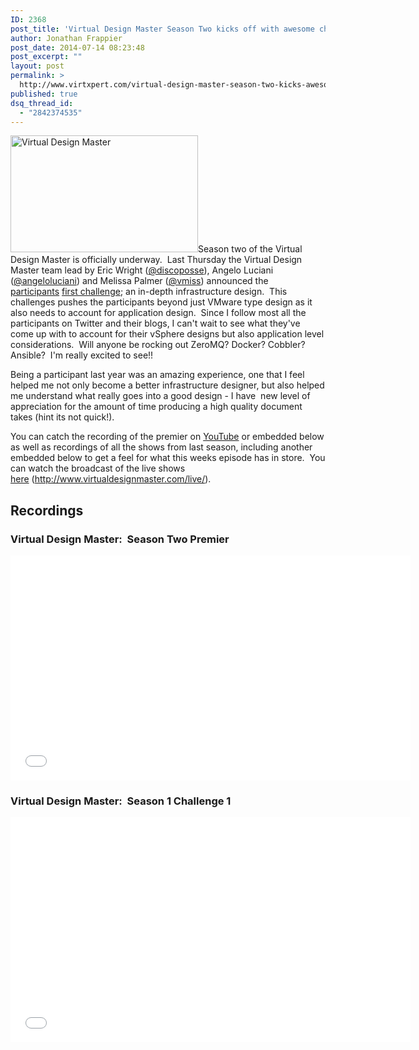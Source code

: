 ```yaml
---
ID: 2368
post_title: 'Virtual Design Master Season Two kicks off with awesome challenge #VirtualDesignMaster'
author: Jonathan Frappier
post_date: 2014-07-14 08:23:48
post_excerpt: ""
layout: post
permalink: >
  http://www.virtxpert.com/virtual-design-master-season-two-kicks-awesome-challenge-virtualdesignmaster/
published: true
dsq_thread_id:
  - "2842374535"
---
```

<a href="http://www.virtxpert.com/wp-content/uploads/2014/07/zombie-1024x640.jpg"><img class="alignleft size-medium wp-image-2369" src="http://www.virtxpert.com/wp-content/uploads/2014/07/zombie-1024x640-300x187.jpg" alt="Virtual Design Master" width="300" height="187" /></a>Season two of the Virtual Design Master is officially underway.  Last Thursday the Virtual Design Master team lead by Eric Wright (<a href="http://twitter.com/discoposse" target="_blank">@discoposse</a>), Angelo Luciani (<a href="http://twitter.com/angeloluciani" target="_blank">@angeloluciani</a>) and Melissa Palmer (<a href="http://twitter.com/vmiss" target="_blank">@vmiss</a>) announced the <a href="http://www.virtualdesignmaster.com/category/participants-2014/" target="_blank">participants</a> <a href="http://www.virtualdesignmaster.com/the-challenges/" target="_blank">first challenge</a>; an in-depth infrastructure design.  This challenges pushes the participants beyond just VMware type design as it also needs to account for application design.  Since I follow most all the participants on Twitter and their blogs, I can't wait to see what they've come up with to account for their vSphere designs but also application level considerations.  Will anyone be rocking out ZeroMQ? Docker? Cobbler? Ansible?  I'm really excited to see!!

Being a participant last year was an amazing experience, one that I feel helped me not only become a better infrastructure designer, but also helped me understand what really goes into a good design - I have  new level of appreciation for the amount of time producing a high quality document takes (hint its not quick!).

You can catch the recording of the premier on <a href="https://www.youtube.com/watch?v=rona0E2Rp_M" target="_blank">YouTube</a> or embedded below as well as recordings of all the shows from last season, including another embedded below to get a feel for what this weeks episode has in store.  You can watch the broadcast of the live shows <a href="http://www.virtualdesignmaster.com/live/" target="_blank">here</a> (http://www.virtualdesignmaster.com/live/).
<h2>Recordings</h2>
<h3>Virtual Design Master:  Season Two Premier</h3>
<iframe src="//www.youtube.com/embed/rona0E2Rp_M" width="640" height="360" frameborder="0" allowfullscreen="allowfullscreen"></iframe>
<h3>Virtual Design Master:  Season 1 Challenge 1</h3>
<iframe src="//www.youtube.com/embed/LOBEzHAtwqo" width="640" height="360" frameborder="0" allowfullscreen="allowfullscreen"></iframe>